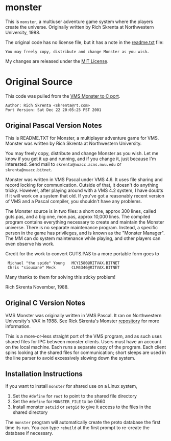 # monster
This is `monster`, a multiuser adventure game system where the players create the universe.
Originally written by Rich Skrenta at Northwestern University, 1988.

The original code has no license file, but it has a note in the [readme.txt](https://web.archive.org/web/20160212080519/http://www.skrenta.com/monster/readme.txt) file:

    You may freely copy, distribute and change Monster as you wish.

My changes are released under the [MIT License](https://opensource.org/licenses/MIT).

# Original Source

This code was pulled from the [VMS Monster to C port](https://web.archive.org/web/20160212080519/http://www.skrenta.com/monster/monster.c).

    Author: Rich Skrenta <skrenta@rt.com>
    Port Version: Sat Dec 22 20:05:25 PST 2001

## Original Pascal Version Notes

This is README.TXT for Monster, a multiplayer adventure game for VMS.
Monster was written by Rich Skrenta at Northwestern University.

You may freely copy, distribute and change Monster as you wish.
Let me know if you get it up and running, and if you change it, just because I'm interested.
Send mail to `skrenta@nuacc.acns.nwu.edu` or `skrenta@nuacc.bitnet`.

Monster was written in VMS Pascal under VMS 4.6.
It uses file sharing and record locking for communication.
Outside of that, it doesn't do anything tricky.
However, after playing around with a VMS 4.2 system, I have doubts if it will work on a system that old.
If you've got a reasonably recent version of VMS and a Pascal compiler, you shouldn't have any problems.

The Monster source is in two files:
a short one, approx 300 lines, called guts.pas, and a big one, mon.pas, approx 10,000 lines.
The compiled program contains everything necessary to create and maintain the Monster universe.
There is no separate maintenance program.
Instead, a specific person in the game has privileges, and is known as the "Monster Manager".
The MM can do system maintenance while playing, and other players can even observe his work.

Credit for the work to convert GUTS.PAS to a more portable form goes to

     Michael "the spide" Young   MCY1580@RITVAX.BITNET
     Chris "siouxane" Meck       CLM4346@RITVAX.BITNET

Many thanks to them for solving this sticky problem!

Rich Skrenta
November, 1988.

## Original C Version Notes

VMS Monster was originally written in VMS Pascal.
It ran on Northwestern University's VAX in 1988.
See Rick Skrenta's Monster [repository](https://web.archive.org/web/20160212080519/http://www.skrenta.com/monster/) for more information.

This is a more-or-less straight port of the VMS program, and as such uses shared files for IPC between monster clients.
Users must have an account on the local machine.
Each runs a separate copy of the program.
Each client spins looking at the shared files for communication;
short sleeps are used in the line parser to avoid excessively slowing down the system.

## Installation Instructions

If you want to install `monster` for shared use on a Linux system,

1. Set the `#define` for `root` to point to the shared file directory
1. Set the `#define` for `MONSTER_FILE` to be 0660
1. Install monster `setuid` or `setgid` to give it access to the files in the shared directory

The `monster` program will automatically create the proto database the first time its run.
You can type `rebuild` at the first prompt to re-create the database if necessary.

